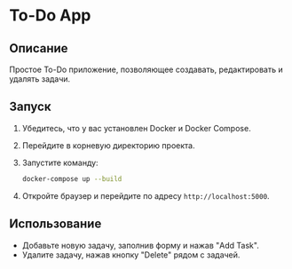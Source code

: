# To-Do App

## Описание
Простое To-Do приложение, позволяющее создавать, редактировать и удалять задачи.

## Запуск

1. Убедитесь, что у вас установлен Docker и Docker Compose.
2. Перейдите в корневую директорию проекта.
3. Запустите команду:

   ```bash
   docker-compose up --build
   ```

4. Откройте браузер и перейдите по адресу `http://localhost:5000`.

## Использование
- Добавьте новую задачу, заполнив форму и нажав "Add Task".
- Удалите задачу, нажав кнопку "Delete" рядом с задачей.

